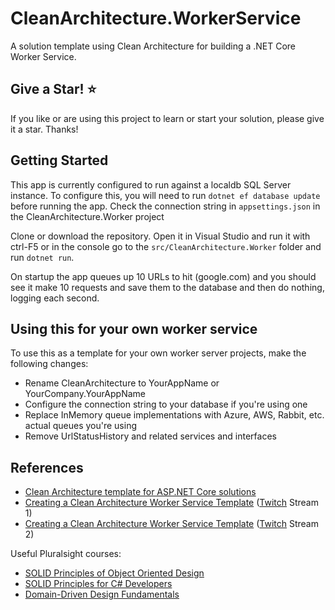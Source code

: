 # CleanArchitecture.WorkerService

A solution template using Clean Architecture for building a .NET Core Worker Service.

## Give a Star! :star:

If you like or are using this project to learn or start your solution, please give it a star. Thanks!

## Getting Started

This app is currently configured to run against a localdb SQL Server instance. To configure this, you will need to run `dotnet ef database update` before running the app. Check the connection string in `appsettings.json` in the CleanArchitecture.Worker project

Clone or download the repository. Open it in Visual Studio and run it with ctrl-F5 or in the console go to the `src/CleanArchitecture.Worker` folder and run `dotnet run`.

On startup the app queues up 10 URLs to hit (google.com) and you should see it make 10 requests and save them to the database and then do nothing, logging each second.

## Using this for your own worker service

To use this as a template for your own worker server projects, make the following changes:

- Rename CleanArchitecture to YourAppName or YourCompany.YourAppName
- Configure the connection string to your database if you're using one
- Replace InMemory queue implementations with Azure, AWS, Rabbit, etc. actual queues you're using
- Remove UrlStatusHistory and related services and interfaces

## References

- [Clean Architecture template for ASP.NET Core solutions](https://github.com/ardalis/CleanArchitecture)
- [Creating a Clean Architecture Worker Service Template](https://www.youtube.com/watch?v=_jfnnAMNb94) ([Twitch](https://twitch.tv/ardalis) Stream 1)
- [Creating a Clean Architecture Worker Service Template](https://www.youtube.com/watch?v=Nttt33GoTXg) ([Twitch](https://twitch.tv/ardalis) Stream 2)

Useful Pluralsight courses:
- [SOLID Principles of Object Oriented Design](https://www.pluralsight.com/courses/principles-oo-design)
- [SOLID Principles for C# Developers](https://www.pluralsight.com/courses/csharp-solid-principles)
- [Domain-Driven Design Fundamentals](https://www.pluralsight.com/courses/domain-driven-design-fundamentals)
